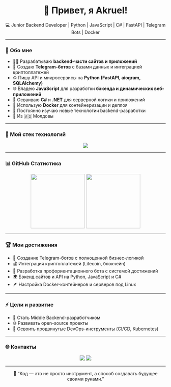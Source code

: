 <h1 align="center">👋 Привет, я Akruel!</h1>

<p align="center">
  💻 Junior Backend Developer | Python | JavaScript | C# | FastAPI | Telegram Bots | Docker  
</p>

---

### 🚀 Обо мне
- 🧑‍💻 Разрабатываю **backend-части сайтов и приложений**  
- 🤖 Создаю **Telegram-ботов** с базами данных и интеграцией криптоплатежей  
- ⚙️ Пишу API и микросервисы на **Python (FastAPI, aiogram, SQLAlchemy)**  
- 🌐 Владею **JavaScript** для разработки **бэкенда и динамических веб-приложений**  
- 🧩 Осваиваю **C#** и **.NET** для серверной логики и приложений  
- 🐳 Использую **Docker** для контейнеризации и деплоя  
- 🧠 Постоянно изучаю новые технологии backend-разработки  
- 📍 Из 🇲🇩 Молдовы  

---

### 🧰 Мой стек технологий

<p align="center">
  <img src="https://skillicons.dev/icons?i=python,fastapi,aiogram,js,cs,dotnet,postgresql,sqlite,git,docker,linux,vscode" />
</p>

---

### 📊 GitHub Статистика

<p align="center">
  <img height="170" src="https://github-readme-stats.vercel.app/api?username=Akruel&show_icons=true&theme=tokyonight&hide_border=true" />
  <img height="170" src="https://github-readme-stats.vercel.app/api/top-langs/?username=Akruel&layout=compact&theme=tokyonight&hide_border=true" />
</p>

---

### 🏆 Мои достижения
- 🤖 Создание Telegram-ботов с полноценной бизнес-логикой  
- 💰 Интеграция криптоплатежей (Litecoin, блокчейн)  
- 🧭 Разработка профориентационного бота с системой достижений  
- 🌍 Бэкенд сайтов и API на Python, JavaScript и C#  
- 🪶 Настройка Docker-контейнеров и серверов под Linux  

---

### ⚡️ Цели и развитие
- 🚀 Стать Middle Backend-разработчиком  
- 🌐 Развивать open-source проекты  
- 🧱 Освоить продвинутые DevOps-инструменты (CI/CD, Kubernetes)  

---

### 🌐 Контакты
<p align="center">
  <a href="https://t.me/Akruel1"><img src="https://img.shields.io/badge/Telegram-2CA5E0?style=for-the-badge&logo=telegram&logoColor=white"/></a>
  <a href="mailto:tecca5864@gmail.com"><img src="https://img.shields.io/badge/Email-D14836?style=for-the-badge&logo=gmail&logoColor=white"/></a>
</p>

---

<p align="center">
  💬 “Код — это не просто инструмент, а способ создавать будущее своими руками.”
</p>

